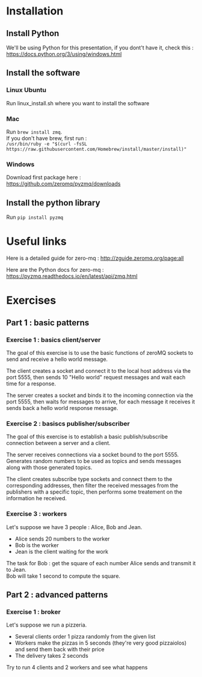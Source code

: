 # Installation

## Install Python

We'll be using Python for this presentation, if you dont't have it, check this : https://docs.python.org/3/using/windows.html

## Install the software

### Linux Ubuntu

Run linux_install.sh where you want to install the software

### Mac

Run `brew install zmq`.</br>
If you don't have brew, first run : </br>
`/usr/bin/ruby -e "$(curl -fsSL https://raw.githubusercontent.com/Homebrew/install/master/install)"`

### Windows

Download first package here : https://github.com/zeromq/pyzmq/downloads

## Install the python library

Run `pip install pyzmq`

# Useful links

Here is a detailed guide for zero-mq : http://zguide.zeromq.org/page:all</br>

Here are the Python docs for zero-mq : https://pyzmq.readthedocs.io/en/latest/api/zmq.html

# Exercises

## Part 1 : basic patterns

### Exercise 1 : basics client/server

The goal of this exercise is to use the basic functions of zeroMQ sockets to send and receive a hello world message.

The client creates a socket and connect it to the local host address via the port 5555, then sends 10 "Hello world" request messages and wait each time for a response.

The server creates a socket and binds it to the incoming connection via the port 5555, then waits for messages to arrive, for each message it receives it sends back a hello world response message.

### Exercise 2 : basiscs publisher/subscriber

The goal of this exercise is to establish a basic publish/subscribe connection between a server and a client.

The server receives connections via a socket bound to the port 5555. Generates random numbers to be used as topics and sends messages along with those generated topics.

The client creates subscribe type sockets and connect them to the corresponding addresses, then filter the received messages from the publishers with a specific topic, then performs some treatement on the information he received.

### Exercise 3 : workers

Let's suppose we have 3 people : Alice, Bob and Jean.

- Alice sends 20 numbers to the worker
- Bob is the worker
- Jean is the client waiting for the work

The task for Bob : get the square of each number Alice sends and transmit it to Jean.</br>
Bob will take 1 second to compute the square.

## Part 2 : advanced patterns

### Exercise 1 : broker

Let's suppose we run a pizzeria.

- Several clients order 1 pizza randomly from the given list
- Workers make the pizzas in 5 seconds (they're very good pizzaiolos) and send them back with their price
- The delivery takes 2 seconds

Try to run 4 clients and 2 workers and see what happens


